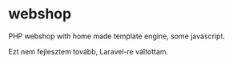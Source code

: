 # webshop
PHP webshop with home made template engine, some javascript.

Ezt nem fejlesztem tovább, Laravel-re váltottam.
